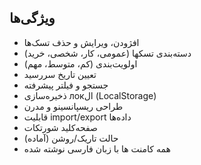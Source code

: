 
##  ویژگی‌ها

-  افژودن، ویرایش و حذف تسک‌ها
-  دسته‌بندی تسکها (عمومی، کار، شخصی، خرید)
-  اولویت‌بندی (کم، متوسط، مهم)
-  تعیین تاریخ سررسید
-  جستجو و فیلتر پیشرفته
-  ذخیره‌سازی локال (LocalStorage)
-  طراحی ریسپانسینو و مدرن
-  قابلیت import/export داده‌ها
-  صفحه‌کلید شورتکات
-  حالت تاریک/روشن (آماده)
-  همه کامنت ها با زبان فارسی نوشته شده